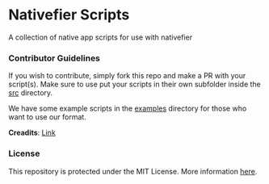 # Nativefier Scripts
A collection of native app scripts for use with nativefier

### Contributor Guidelines

If you wish to contribute, simply fork this repo and make a PR with your script(s). Make sure to use put your scripts in their own subfolder inside the [src][src] directory.

We have some example scripts in the [examples][examples] directory for those who want to use our format.

**Creadits**: [Link][credits]
### License
This repository is protected under the MIT License. More information [here][LICENSE].


[LICENSE]: ./LICENSE
[credits]: https://tbr-development.github.io/Nativefier-Scripts
[examples]: ./examples
[src]: ./src
